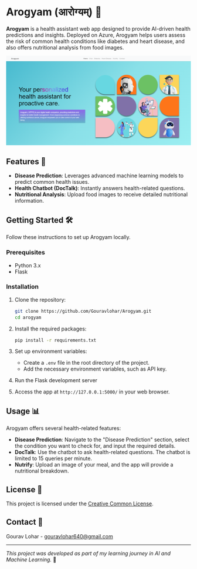 # Arogyam (आरोग्यम्) 🌟

**Arogyam** is a health assistant web app designed to provide AI-driven health predictions and insights. Deployed on Azure, Arogyam helps users assess the risk of common health conditions like diabetes and heart disease, and also offers nutritional analysis from food images.

![Arogyam Banner](https://raw.githubusercontent.com/Gouravlohar/Diagnosify/main/14.png)

## Features 🚀

- **Disease Prediction**: Leverages advanced machine learning models to predict common health issues.
- **Health Chatbot (DocTalk)**: Instantly answers health-related questions.
- **Nutritional Analysis**: Upload food images to receive detailed nutritional information.

## Getting Started 🛠️

Follow these instructions to set up Arogyam locally.

### Prerequisites

- Python 3.x
- Flask

### Installation

1. Clone the repository:
    ```bash
    git clone https://github.com/Gouravlohar/Arogyam.git
    cd arogyam
    ```

2. Install the required packages:
    ```bash
    pip install -r requirements.txt
    ```

3. Set up environment variables:
    - Create a `.env` file in the root directory of the project.
    - Add the necessary environment variables, such as API key.

4. Run the Flask development server

5. Access the app at `http://127.0.0.1:5000/` in your web browser.

## Usage 📊

Arogyam offers several health-related features:

- **Disease Prediction**: Navigate to the "Disease Prediction" section, select the condition you want to check for, and input the required details.
- **DocTalk**: Use the chatbot to ask health-related questions. The chatbot is limited to 15 queries per minute.
- **Nutrify**: Upload an image of your meal, and the app will provide a nutritional breakdown.

## License 📄

This project is licensed under the [Creative Common License](LICENSE).

## Contact 📧

Gourav Lohar - [gouravlohar640@gmail.com](mailto:gouravlohar640@gmail.com)

---

*This project was developed as part of my learning journey in AI and Machine Learning.* 🌱
